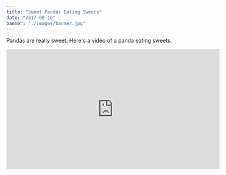 ```yaml
---
title: "Sweet Pandas Eating Sweets"
date: "2017-08-10"
banner: "./images/banner.jpg"
---
```

Pandas are really sweet.
Here's a video of a panda eating sweets.
<iframe width="560" height="315" src="https://www.youtube.com/embed/4n0xNbfJLR8" frameborder="0" allowfullscreen></iframe>
